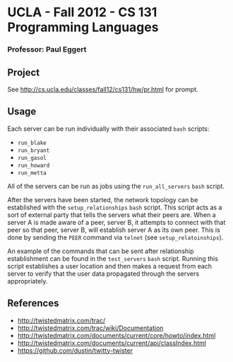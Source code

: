 # UCLA - Fall 2012 - CS 131 Programming Languages
### Professor: Paul Eggert

## Project

See http://cs.ucla.edu/classes/fall12/cs131/hw/pr.html for prompt.

## Usage

Each server can be run individually with their associated `bash` scripts:

 * `run_blake`
 * `run_bryant`
 * `run_gasol`
 * `run_howard`
 * `run_metta`

All of the servers can be run as jobs using the `run_all_servers` `bash` script.

After the servers have been started, the network topology can be established with the `setup_relationships` `bash` script. This script acts as a sort of external party that tells the servers what their peers are. When a server A is made aware of a peer, server B, it attempts to connect with that peer so that peer, server B, will establish server A as its own peer. This is done by sending the `PEER` command via `telnet` (see `setup_relatoinships`).

An example of the commands that can be sent after relationship establishment can be found in the `test_servers` `bash` script. Running this script establishes a user location and then makes a request from each server to verify that the user data propagated through the servers appropriately.

## References

 * http://twistedmatrix.com/trac/
 * http://twistedmatrix.com/trac/wiki/Documentation
 * http://twistedmatrix.com/documents/current/core/howto/index.html
 * http://twistedmatrix.com/documents/current/api/classIndex.html
 * https://github.com/dustin/twitty-twister
